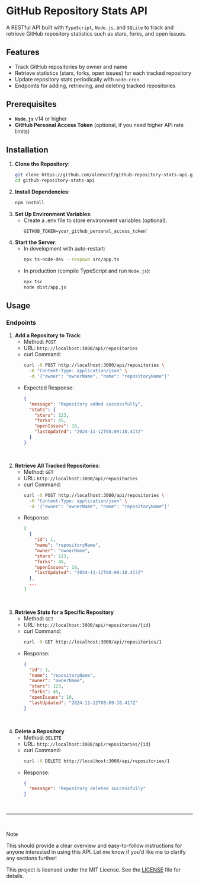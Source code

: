 # GitHub Repository Stats API

A RESTful API built with `TypeScript`, `Node.js`, and `SQLite` to track and retrieve GitHub repository statistics such as stars, forks, and open issues.

## Features

- Track GitHub repositories by owner and name
- Retrieve statistics (stars, forks, open issues) for each tracked repository
- Update repository stats periodically with `node-cron`
- Endpoints for adding, retrieving, and deleting tracked repositories

## Prerequisites

- **`Node.js`** v14 or higher
- **GitHub Personal Access Token** (optional, if you need higher API rate limits)

## Installation

1. **Clone the Repository**:
   ```zsh
   git clone https://github.com/aleexcif/github-repository-stats-api.git
   cd github-repository-stats-api
   ```
2. **Install Dependencies**:
   ```zsh
   npm install
   ```
3. **Set Up Environment Variables**:
   - Create a .env file to store environment variables (optional).
     ```
     GITHUB_TOKEN=your_github_personal_access_token`
     ```
4. **Start the Server**:
   - In development with auto-restart:
     ```zsh
     npx ts-node-dev --respawn src/app.ts
     ```
   - In production (compile TypeScript and run `Node.js`):
     ```zsh
     npx tsc
     node dist/app.js
     ```

## Usage

### Endpoints

1. **Add a Repository to Track**:
   - Method: `POST`
   - URL: `http://localhost:3000/api/repositories`
   - curl Command:
     ```zsh
     curl -X POST http://localhost:3000/api/repositories \
       -H "Content-Type: application/json" \
       -d '{"owner": "ownerName", "name": "repositoryName"}'
     ```
   - Expected Response:
     ```json
     {
       "message": "Repository added successfully",
       "stats": {
         "stars": 123,
         "forks": 45,
         "openIssues": 10,
         "lastUpdated": "2024-11-12T08:09:18.417Z"
       }
     }
     ```

<br>

2. **Retrieve All Tracked Repositories**:
   - Method: `GET`
   - URL: `http://localhost:3000/api/repositories`
   - curl Command:
     ```zsh
     curl -X POST http://localhost:3000/api/repositories \
       -H "Content-Type: application/json" \
       -d '{"owner": "ownerName", "name": "repositoryName"}'
     ```
   - Response:
     ```json
     [
       {
         "id": 1,
         "name": "repositoryName",
         "owner": "ownerName",
         "stars": 123,
         "forks": 45,
         "openIssues": 10,
         "lastUpdated": "2024-11-12T08:09:18.417Z"
       },
       ...
     ]
     ```

<br>

3. **Retrieve Stats for a Specific Repository**
   - Method: `GET`
   - URL: `http://localhost:3000/api/repositories/{id}`
   - curl Command:
     ```zsh
     curl -X GET http://localhost:3000/api/repositories/1
     ```
   - Response:
     ```json
     {
       "id": 1,
       "name": "repositoryName",
       "owner": "ownerName",
       "stars": 123,
       "forks": 45,
       "openIssues": 10,
       "lastUpdated": "2024-11-12T08:09:18.417Z"
     }
     ```

<br>

4. **Delete a Repository**
   - Method: `DELETE`
   - URL: `http://localhost:3000/api/repositories/{id}`
   - curl Command:
     ```zsh
     curl -X DELETE http://localhost:3000/api/repositories/1
     ```
   - Response:
     ```json
     {
       "message": "Repository deleted successfully"
     }
     ```

<br>

---

<br>

> [!NOTE]
> This should provide a clear overview and easy-to-follow instructions for anyone interested in using this API. Let me know if you’d like me to clarify any sections further!
>
> This project is licensed under the MIT License. See the [LICENSE](https://github.com/aleexcif/github-repository-stats-api/blob/main/LICENSE) file for details.
